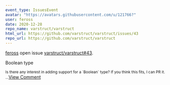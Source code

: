 ```yaml
---
event_type: IssuesEvent
avatar: "https://avatars.githubusercontent.com/u/121766?"
user: feross
date: 2020-12-28
repo_name: varstruct/varstruct
html_url: https://github.com/varstruct/varstruct/issues/43
repo_url: https://github.com/varstruct/varstruct
---
```


<a href='https://github.com/feross' target='_blank'>feross</a> open issue <a href='https://github.com/varstruct/varstruct/issues/43' target='_blank'>varstruct/varstruct#43</a>.

<p>Boolean type</p><small>Is there any interest in adding support for a `Boolean` type? If you think this fits, I can PR it....</small><a href='https://github.com/varstruct/varstruct/issues/43' target='_blank'>View Comment</a>